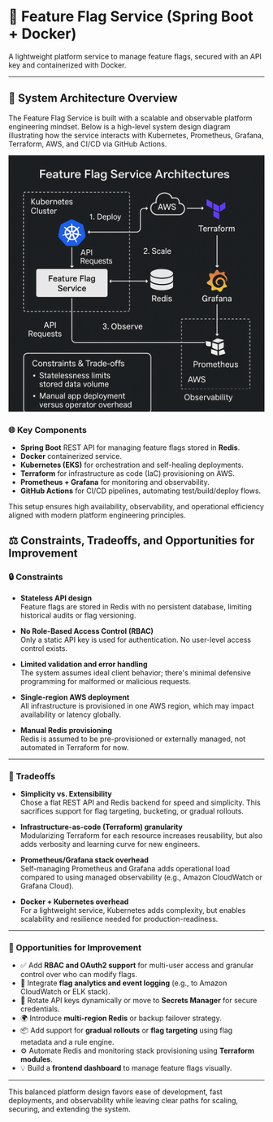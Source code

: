 # 🚀 Feature Flag Service (Spring Boot + Docker)

A lightweight platform service to manage feature flags, secured with an API key and containerized with Docker.

---

## 🧠 System Architecture Overview

The Feature Flag Service is built with a scalable and observable platform engineering mindset. Below is a high-level system design diagram illustrating how the service interacts with Kubernetes, Prometheus, Grafana, Terraform, AWS, and CI/CD via GitHub Actions.

![Feature Flag Service Architecture](./docs/featureflagservice-architecture.png)

### 🌐 Key Components

- **Spring Boot** REST API for managing feature flags stored in **Redis**.
- **Docker** containerized service.
- **Kubernetes (EKS)** for orchestration and self-healing deployments.
- **Terraform** for infrastructure as code (IaC) provisioning on AWS.
- **Prometheus + Grafana** for monitoring and observability.
- **GitHub Actions** for CI/CD pipelines, automating test/build/deploy flows.

This setup ensures high availability, observability, and operational efficiency aligned with modern platform engineering principles.

## ⚖️ Constraints, Tradeoffs, and Opportunities for Improvement

### 🔒 Constraints

- **Stateless API design**  
  Feature flags are stored in Redis with no persistent database, limiting historical audits or flag versioning.

- **No Role-Based Access Control (RBAC)**  
  Only a static API key is used for authentication. No user-level access control exists.

- **Limited validation and error handling**  
  The system assumes ideal client behavior; there's minimal defensive programming for malformed or malicious requests.

- **Single-region AWS deployment**  
  All infrastructure is provisioned in one AWS region, which may impact availability or latency globally.

- **Manual Redis provisioning**  
  Redis is assumed to be pre-provisioned or externally managed, not automated in Terraform for now.

---

### 🔁 Tradeoffs

- **Simplicity vs. Extensibility**  
  Chose a flat REST API and Redis backend for speed and simplicity. This sacrifices support for flag targeting, bucketing, or gradual rollouts.

- **Infrastructure-as-code (Terraform) granularity**  
  Modularizing Terraform for each resource increases reusability, but also adds verbosity and learning curve for new engineers.

- **Prometheus/Grafana stack overhead**  
  Self-managing Prometheus and Grafana adds operational load compared to using managed observability (e.g., Amazon CloudWatch or Grafana Cloud).

- **Docker + Kubernetes overhead**  
  For a lightweight service, Kubernetes adds complexity, but enables scalability and resilience needed for production-readiness.

---

### 🚀 Opportunities for Improvement

- ✅ Add **RBAC and OAuth2 support** for multi-user access and granular control over who can modify flags.
- 🧠 Integrate **flag analytics and event logging** (e.g., to Amazon CloudWatch or ELK stack).
- 🔐 Rotate API keys dynamically or move to **Secrets Manager** for secure credentials.
- 🌍 Introduce **multi-region Redis** or backup failover strategy.
- 📦 Add support for **gradual rollouts** or **flag targeting** using flag metadata and a rule engine.
- ⚙️ Automate Redis and monitoring stack provisioning using **Terraform modules**.
- 💡 Build a **frontend dashboard** to manage feature flags visually.

---

This balanced platform design favors ease of development, fast deployments, and observability while leaving clear paths for scaling, securing, and extending the system.
